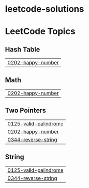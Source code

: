 # leetcode-solutions
<!---LeetCode Topics Start-->
# LeetCode Topics
## Hash Table
|  |
| ------- |
| [0202-happy-number](https://github.com/saiprasadchary/leetcode-solutions/tree/master/0202-happy-number) |
## Math
|  |
| ------- |
| [0202-happy-number](https://github.com/saiprasadchary/leetcode-solutions/tree/master/0202-happy-number) |
## Two Pointers
|  |
| ------- |
| [0125-valid-palindrome](https://github.com/saiprasadchary/leetcode-solutions/tree/master/0125-valid-palindrome) |
| [0202-happy-number](https://github.com/saiprasadchary/leetcode-solutions/tree/master/0202-happy-number) |
| [0344-reverse-string](https://github.com/saiprasadchary/leetcode-solutions/tree/master/0344-reverse-string) |
## String
|  |
| ------- |
| [0125-valid-palindrome](https://github.com/saiprasadchary/leetcode-solutions/tree/master/0125-valid-palindrome) |
| [0344-reverse-string](https://github.com/saiprasadchary/leetcode-solutions/tree/master/0344-reverse-string) |
<!---LeetCode Topics End-->